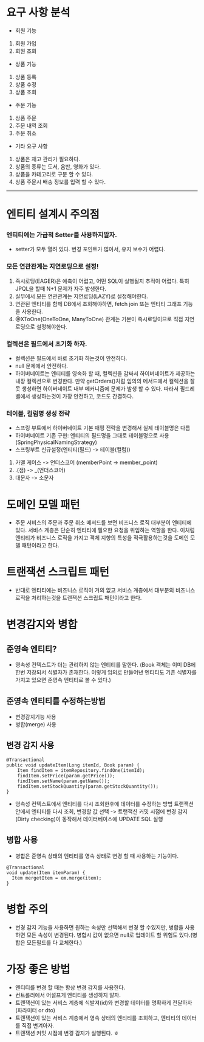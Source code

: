 # 요구 사항 분석
- 회원 기능
1. 회원 가입
2. 회원 조회

- 상품 기능
1. 상품 등록
2. 상품 수정
3. 상품 조회

- 주문 기능
1. 상품 주문
2. 주문 내역 조회
3. 주문 취소

- 기타 요구 사항
1. 상품은 재고 관리가 필요하다.
2. 상품의 종류는 도서, 음반, 영화가 있다.
3. 상품을 카테고리로 구분 할 수 있다.
4. 상품 주문시 배송 정보를 입력 할 수 있다.


---

# 엔티티 설계시 주의점
### 엔티티에는 가급적 Setter를 사용하지말자.
- setter가 모두 열려 있다. 변경 포인트가 많아서, 유지 보수가 어렵다.

### 모든 연관관계는 지연로딩으로 설정!
1. 즉시로딩(EAGER)은 예측이 어렵고, 어떤 SQL이 실행될지 추적이 어렵다. 특히 JPQL을 할때 N+1 문제가 자주 발생한다.
2. 실무에서 모든 연관관계는 지연로딩(LAZY)로 설정해야한다.
3. 연관된 엔티티를 함께 DB에서 조회해야하면, fetch join 또는 엔티티 그래프 기능을 사용한다.
4. @XToOne(OneToOne, ManyToOne) 관계는 기본이 즉시로딩이므로 직접 지연로딩으로 설정해야한다.

### 컬렉션은 필드에서 초기화 하자.
- 컬렉션은 필드에서 바로 초기화 하는것이 안전하다.
- null 문제에서 안전하다.
- 하이버네이트는 엔티티를 영속화 할 때, 컬렉션을 감싸서 하이버네이트가 제공하는 내장 컬렉션으로 변경한다.
만약 getOrders()처럼 임의의 메서드에서 컬렉션을 잘못 생성하면 하이버네이트 내부 메커니즘에 문제가 발생 할 수 있다.
  따라서 필드레벨에서 생성하는것이 가장 안전하고, 코드도 간결하다.
  
### 테이블, 컬럼명 생성 전략
- 스프링 부트에서 하이버네이트 기본 매핑 전략을 변경해서 실제 테이블명은 다름
- 하이버네이트 기존 구현: 엔티티의 필드명을 그대로 테이블명으로 사용(SpringPhysicalNamingStrategy)
- 스프링부트  신규설정(엔티티(필드) -> 테이블(컬럼))
1. 카멜 케이스 -> 언더스코어 (memberPoint -> member_point)
2. .(점) -> _(언더스코어)
3. 대문자 -> 소문자

# 도메인 모델 패턴
- 주문 서비스의 주문과 주문 취소 메서드를 보면 비즈니스 로직 대부분이 엔티티에 있다.
서비스 계층은 단순히 엔티티에 필요한 요청을 위임하는 역할을 한다. 이처럼 엔티티가 비즈니스 로직을
가지고 객체 지향의 특성을 적극활용하는것을 도메인 모델 패턴이라고 한다.
  
# 트랜잭션 스크립트 패턴
- 반대로 엔티티에는 비즈니스 로직이 거의 없고 서비스 계층에서 대부분의 비즈니스 로직을 처리하는것을 트랜잭션 스크립트 패턴이라고 한다.

# 변경감지와 병합
## 준영속 엔티티?
- 영속성 컨텍스트가 더는 관리하지 않는 엔티티를 말한다.
  (Book 객체는 이미 DB에 한번 저장되서 식별자가 존재한다.
  이렇게 임의로 만들어낸 엔티티도 기존 식별자를 가지고 있으면 준영속 엔티티로 볼 수 있다.)
  
## 준영속 엔티티를 수정하는방법
- 변경감지기능 사용
- 병합(merge) 사용

## 변경 감지 사용
```
@Transactional
public void updateItem(Long itemId, Book param) {
    Item findItem = itemRepository.findOne(itemId);
    findItem.setPrice(param.getPrice());
    findItem.setName(param.getName());
    findItem.setStockQuantity(param.getStockQuantity());
}
```
- 영속성 컨텍스트에서 엔티티를 다시 조회한후에 데이터를 수정하는 방법
트랜잭션 안에서 엔티티를 다시 조회, 변경할 값 선택 -> 트랜잭션 커밋 시점에 변경 감지(Dirty checking)이 동작해서
데이터베이스에 UPDATE SQL 실행
  
## 병합 사용
- 병합은 준영속 상태의 엔티티를 영속 상태로 변경 할 때 사용하는 기능이다.
```
@Transactional
void update(Item itemParam) {
  Item mergetItem = em.merge(item);
}
```

# 병합 주의
- 변경 감지 기능을 사용하면 원하는 속성만 선택해서 변경 할 수있지만,
병합을 사용하면 모든 속성이 변경된다. 병합시 값이 없으면 null로 업데이트 할 위험도 있다.(병합은 모든필드를 다 교체한다.)
  
# 가장 좋은 방법
- 엔티티를 변경 할 때는 항상 변경 감지를 사용한다.
- 컨트롤러에서 어설프게 엔티티를 생성하지 말자.
- 트랜잭션이 있는 서비스 계층에 식발져(id)와 변경할 데이터를 명확하게 전달하자(파라미터 or dto)
- 트랜잭션이 있는 서비스 계층에서 영속 상태의 엔티티를 조회하고, 엔티티의 데이터를 직접 변겨아자.
- 트랜잭션 커밋 시점에 변경 감지가 실행된다.
ㅎ
  
  


